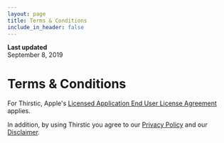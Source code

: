 ```yaml
---
layout: page
title: Terms & Conditions
include_in_header: false
---
```


**Last updated**  
September 8, 2019

# Terms & Conditions

For Thirstic, Apple's [Licensed Application End User License Agreement](https://www.apple.com/legal/internet-services/itunes/dev/stdeula/) applies.

In addition, by using Thirstic you agree to our [Privacy Policy](privacypolicy.md) and our [Disclaimer](disclaimer.md).
